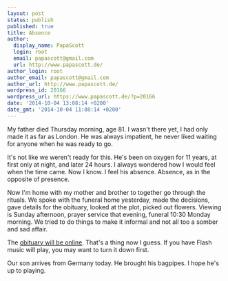 ```yaml
---
layout: post
status: publish
published: true
title: Absence
author:
  display_name: PapaScott
  login: root
  email: papascott@gmail.com
  url: http://www.papascott.de/
author_login: root
author_email: papascott@gmail.com
author_url: http://www.papascott.de/
wordpress_id: 20166
wordpress_url: https://www.papascott.de/?p=20166
date: '2014-10-04 13:08:14 +0200'
date_gmt: '2014-10-04 11:08:14 +0200'
---
```

<p>My father died Thursday morning, age 81. I wasn't there yet, I had only made it as far as London. He was always impatient, he never liked waiting for anyone when he was ready to go.</p>
<p>It's not like we weren't ready for this. He's been on oxygen for 11 years, at first only at night, and later 24 hours. I always wondered how I would feel when the time came. Now I know. I feel his absence. Absence, as in the opposite of presence.</p>
<p>Now I'm home with my mother and brother to together go through the rituals. We spoke with the funeral home yesterday, made the decisions, gave details for the obituary, looked at the plot, picked out flowers. Viewing is Sunday afternoon, prayer service that evening, funeral 10:30 Monday morning. We tried to do things to make it informal and not all too a somber and sad affair.</p>
<p>The <a href="http://www.zahrbockfuneralhome.com/obituaries.php">obituary will be online</a>. That's a thing now I guess. If you have Flash music will play, you may want to turn it down first.</p>
<p>Our son arrives from Germany today. He brought his bagpipes. I hope he's up to playing.</p>
